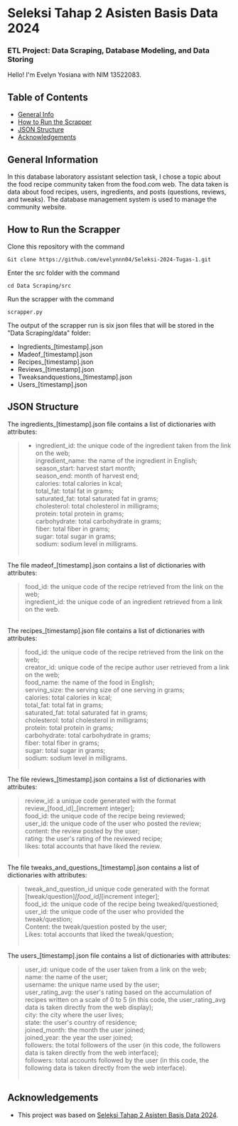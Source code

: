 # Seleksi Tahap 2 Asisten Basis Data 2024
### ETL Project: Data Scraping, Database Modeling, and Data Storing

Hello! I'm Evelyn Yosiana with NIM 13522083. <br>

## Table of Contents
* [General Info](#general-information)
* [How to Run the Scrapper](#how-to-run-the-scrapper)
* [JSON Structure](#json-structure)
* [Acknowledgements](#acknowledgements)


## General Information
In this database laboratory assistant selection task, I chose a topic about the food recipe community taken from the food.com web. The data taken is data about food recipes, users, ingredients, and posts (questions, reviews, and tweaks). The database management system is used to manage the community website. <br>


## How to Run the Scrapper

Clone this repository with the command 
```shell
Git clone https://github.com/evelynnn04/Seleksi-2024-Tugas-1.git
```
Enter the src folder with the command 
```shell
cd Data Scraping/src
```
Run the scrapper with the command 
```shell
scrapper.py 
```
The output of the scrapper run is six json files that will be stored in the "Data Scraping/data" folder: <br>
- Ingredients_[timestamp].json <br>
- Madeof_[timestamp].json <br>
- Recipes_[timestamp].json <br>
- Reviews_[timestamp].json <br>
- Tweaksandquestions_[timestamp].json <br>
- Users_[timestamp].json <br>


## JSON Structure

The ingredients_[timestamp].json file contains a list of dictionaries with attributes: <br>
> - ingredient_id: the unique code of the ingredient taken from the link on the web; <br>
> ingredient_name: the name of the ingredient in English; <br>
> season_start: harvest start month; <br>
> season_end: month of harvest end; <br>
> calories: total calories in kcal; <br>
> total_fat: total fat in grams; <br>
> saturated_fat: total saturated fat in grams; <br>
> cholesterol: total cholesterol in milligrams; <br>
> protein: total protein in grams; <br>
> carbohydrate: total carbohydrate in grams; <br>
> fiber: total fiber in grams; <br>
> sugar: total sugar in grams; <br>
> sodium: sodium level in milligrams. <br><br>

The file madeof_[timestamp].json contains a list of dictionaries with attributes:
> food_id: the unique code of the recipe retrieved from the link on the web; <br>
> ingredient_id: the unique code of an ingredient retrieved from a link on the web. <br><br>

The recipes_[timestamp].json file contains a list of dictionaries with attributes:
> food_id: the unique code of the recipe retrieved from the link on the web; <br>
> creator_id: unique code of the recipe author user retrieved from a link on the web; <br>
> food_name: the name of the food in English; <br>
> serving_size: the serving size of one serving in grams; <br>
> calories: total calories in kcal; <br>
> total_fat: total fat in grams; <br>
> saturated_fat: total saturated fat in grams; <br>
> cholesterol: total cholesterol in milligrams; <br>
> protein: total protein in grams; <br>
> carbohydrate: total carbohydrate in grams; <br>
> fiber: total fiber in grams; <br>
> sugar: total sugar in grams; <br>
> sodium: sodium level in milligrams. <br><br>

The file reviews_[timestamp].json contains a list of dictionaries with attributes:
> review_id: a unique code generated with the format review_[food_id]_[increment integer]; <br>
> food_id: the unique code of the recipe being reviewed; <br>
> user_id: the unique code of the user who posted the review; <br>
> content: the review posted by the user; <br>
> rating: the user's rating of the reviewed recipe; <br>
> likes: total accounts that have liked the review. <br><br>

The file tweaks_and_questions_[timestamp].json contains a list of dictionaries with attributes:
> tweak_and_question_id unique code generated with the format [tweak/question]_[food_id]_[increment integer]; <br>
> food_id: the unique code of the recipe being tweaked/questioned; <br>
> user_id: the unique code of the user who provided the tweak/question; <br>
> Content: the tweak/question posted by the user; <br>
> Likes: total accounts that liked the tweak/question; <br><br>

The users_[timestamp].json file contains a list of dictionaries with attributes:
> user_id: unique code of the user taken from a link on the web; <br>
> name: the name of the user; <br>
> username: the unique name used by the user; <br>
> user_rating_avg: the user's rating based on the accumulation of recipes written on a scale of 0 to 5 (in this code, the user_rating_avg data is taken directly from the web display); <br>
> city: the city where the user lives; <br>
> state: the user's country of residence; <br>
> joined_month: the month the user joined; <br>
> joined_year: the year the user joined; <br>
> followers: the total followers of the user (in this code, the followers data is taken directly from the web interface); <br>
> followers: total accounts followed by the user (in this code, the following data is taken directly from the web interface). <br><br>


## Acknowledgements
- This project was based on [Seleksi Tahap 2 Asisten Basis Data 2024](https://docs.google.com/document/d/1Mi0OJNlCIp6ky1uDF-xzhgE-yos3b0ThI24Gvde70gM/edit).
